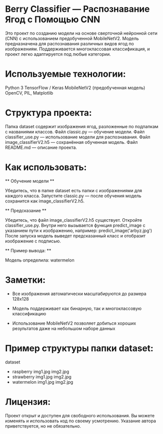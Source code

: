# Berry Classifier — Распознавание Ягод с Помощью CNN

Это проект по созданию модели на основе сверточной нейронной сети (CNN) с использованием предобученной MobileNetV2. Модель предназначена для распознавания различных видов ягод по изображениям. Поддерживается многоклассовая классификация, и проект легко адаптируется под любые категории.

# Используемые технологии:

Python 3
TensorFlow / Keras
MobileNetV2 (предобученная модель)
OpenCV, PIL, Matplotlib

# Структура проекта:

Папка dataset содержит изображения ягод, разложенные по подпапкам с названиями классов.
Файл classic.py — обучение модели.
Файл classifier_use.py — использование модели для распознавания.
Файл image_classifierV2.h5 — сохранённая обученная модель.
Файл README.md — описание проекта.

# Как использовать:

** Обучение модели **

Убедитесь, что в папке dataset есть папки с изображениями для каждого класса.
Запустите classic.py — после обучения модель сохранится как image_classifierV2.h5.

** Предсказание **

Убедитесь, что файл image_classifierV2.h5 существует.
Откройте classifier_use.py.
Внутри него вызывается функция predict_image с указанием пути к изображению, например:
predict_image('arbyz.jpg')
После запуска модель выведет предсказанный класс и отобразит изображение с подписью.

** Пример вывода: **

Модель определила: watermelon

# Заметки:

- Все изображения автоматически масштабируются до размера 128x128

- Модель поддерживает как бинарную, так и многоклассовую классификацию
  
- Использование MobileNetV2 позволяет добиться хороших результатов даже на небольшом наборе данных

# Пример структуры папки dataset:

dataset
-  raspberry
 img1.jpg
 img2.jpg
-  strawberry
 img1.jpg
 img2.jpg
-  watermelon
 img1.jpg
 img2.jpg

# Лицензия:

Проект открыт и доступен для свободного использования. Вы можете изменять и использовать код по своему усмотрению. Указание автора приветствуется, но не обязательно.
